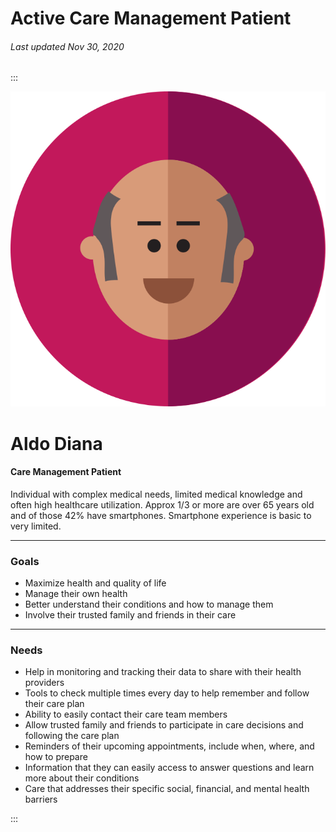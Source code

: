 # Active Care Management Patient

###### Last updated Nov 30, 2020

:::

<div class="persona-header">

![Avatar Image](./assets/avatars/avatar56.svg)

<div>

# Aldo Diana

#### Care Management Patient

Individual with complex medical needs, limited medical knowledge and often high healthcare utilization.  Approx 1/3 or more are over 65 years old and of those 42% have smartphones.  Smartphone experience is basic to very limited.

</div>

</div>

<article>

---

### Goals

-   Maximize health and quality of life
-   Manage their own health
-   Better understand their conditions and how to manage them
-   Involve their trusted family and friends in their care

---

### Needs

-   Help in monitoring and tracking their data to share with their health providers
-   Tools to check multiple times every day to help remember and follow their care plan
-   Ability to easily contact their care team members
-   Allow trusted family and friends to participate in care decisions and following the care plan
-   Reminders of their upcoming appointments, include when, where, and how to prepare
-   Information that they can easily access to answer questions and learn more about their conditions
-   Care that addresses their specific social, financial, and mental health barriers

</article>

:::

